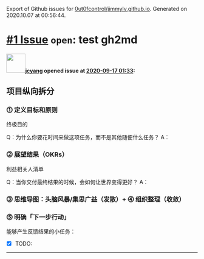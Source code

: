 Export of Github issues for [0ut0fcontrol/jimmylv.github.io](https://github.com/0ut0fcontrol/jimmylv.github.io). Generated on 2020.10.07 at 00:56:44.

# [\#1 Issue](https://github.com/0ut0fcontrol/jimmylv.github.io/issues/1) `open`: test gh2md

#### <img src="https://avatars3.githubusercontent.com/u/11703338?v=4" width="50">[jcyang](https://github.com/0ut0fcontrol) opened issue at [2020-09-17 01:33](https://github.com/0ut0fcontrol/jimmylv.github.io/issues/1):

## 项目纵向拆分

### ⓵ 定义目标和原则

终极目的

Q：为什么你要花时间来做这项任务，而不是其他随便什么任务？
A：

### ⓶ 展望结果（OKRs）

利益相关人清单

Q：当你交付最终结果的时候，会如何让世界变得更好？
A：

### ⓷ 思维导图：头脑风暴/集思广益（发散）+ ⓸ 组织整理（收敛）

### ⓹ 明确「下一步行动」

能够产生反馈结果的小任务：

* [x] TODO:





-------------------------------------------------------------------------------

